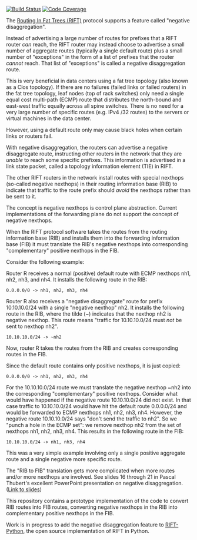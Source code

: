 [![Build Status](https://travis-ci.org/brunorijsman/rift-negative-disaggregation-rib-to-fib-protoype.svg?branch=master)](https://travis-ci.org/brunorijsman/rift-negative-disaggregation-rib-to-fib-protoype)   [![Code Coverage](https://codecov.io/gh/brunorijsman/rift-negative-disaggregation-rib-to-fib-protoype/branch/master/graph/badge.svg)](https://codecov.io/gh/brunorijsman/rift-negative-disaggregation-rib-to-fib-protoype)

The [Routing In Fat Trees (RIFT)](https://datatracker.ietf.org/group/rift/about/) protocol
supports a feature called "negative disaggregation".

Instead of advertising a large number of routes for prefixes that a RIFT router *can* reach, the
RIFT router may instead choose to advertise a small number of aggregate routes (typically a
single default route) plus a small number of "exceptions" in the form of a list of prefixes that
the router *cannot* reach. That list of "exceptions" is called a negative disaggregation route.

This is very beneficial in data centers using a fat tree topology (also known as a Clos topology).
If there are no failures (failed links or failed routers) in the fat tree topology, leaf nodes
(top of rack switches) only need a single equal cost multi-path (ECMP) route that distributes the
north-bound and east-west traffic equally across all spine switches. There is no need for a very
large number of specific routes (e.g. IPv4 /32 routes) to the servers or virtual machines in the
data center. 

However, using a default route only may cause black holes when certain links or routers fail.

With negative disaggregation, the routers can advertise a negative disaggregate route, instructing
other routers in the network that they are *unable* to reach some specific prefixes. This
information is advertised in a link state packet, called a topology information element (TIE) in
RIFT.

The other RIFT routers in the network install routes with special nexthops (so-called negative
nexthops) in their routing information base (RIB) to indicate that traffic to the route prefix
should *avoid* the nexthops rather than be sent to it.

The concept is negative nexthops is control plane abstraction. Current implementations of the
forwarding plane do not support the concept of negative nexthops.

When the RIFT protocol software takes the routes from the routing information base (RIB) and
installs them into the forwarding information base (FIB) it must translate the RIB's negative
nexthops into corresponding "complementary" positive nexthops in the FIB.

Consider the following example:

Router R receives a normal (positive) default route with ECMP nexthops nh1, nh2, nh3, and nh4. It
installs the following route in the RIB:

    0.0.0.0/0 -> nh1, nh2, nh3, nh4

Router R also receives a "negative disaggregate" route for prefix 10.10.10.0/24 with a single
"negative nexthop" nh2. It installs the following route in the RIB, where the tilde (~) indicates
that the nexthop nh2 is negative nexthop. This route means "traffic for 10.10.10.0/24 must *not*
be sent to nexthop nh2".

    10.10.10.0/24 -> ~nh2

Now, router R takes the routes from the RIB and creates corresponding routes in the FIB.

Since the default route contains only positive nexthops, it is just copied:

    0.0.0.0/0 -> nh1, nh2, nh3, nh4

For the 10.10.10.0/24 route we must translate the negative nexthop ~nh2 into the corresponding
"complementary" positive nexthops. Consider what would have happened if the negative route 
10.10.10.0/24 did not exist. In that case traffic to 10.10.10.0/24 would have hit the default
route 0.0.0.0/24 and would be forwarded to ECMP nexthops nh1, nh2, nh3, nh4. However, the negative
route 10.10.10.0/24 says "don't send the traffic to nh2". So we "punch a hole in the ECMP set": we
remove nexthop nh2 from the set of nexthops nh1, nh2, nh3, nh4. This results in the following
route in the FIB:

    10.10.10.0/24 -> nh1, nh3, nh4

This was a very simple example involving only a single positive aggregate route and a single
negative more specific route.

The "RIB to FIB" translation gets more complicated when more routes and/or more nexthops are
involved. See slides 16 through 21 in Pascal Thubert's excellent PowerPoint presentation on negative
disaggregation. ([Link to slides](https://datatracker.ietf.org/doc/slides-103-rift-negative-disaggregation/))

This repository contains a prototype implementation of the code to convert RIB routes into FIB
routes, converting negative nexthops in the RIB into complementary positive nexthops in the FIB.

Work is in progress to add the negative disaggregation feature to [RIFT-Python](https://github.com/brunorijsman/rift-python),
the open source implementation of RIFT in Python.
